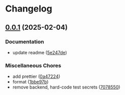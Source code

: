 # Changelog

## [0.0.1](https://github.com/creativer-at/shopware-turnstile/compare/v0.0.1...v0.0.1) (2025-02-04)


### Documentation

* update readme ([5e247de](https://github.com/creativer-at/shopware-turnstile/commit/5e247de7a758e6c687766136eac0e03aa3d88e56))


### Miscellaneous Chores

* add prettier ([0a47224](https://github.com/creativer-at/shopware-turnstile/commit/0a47224474ea3dcc9d135170dd5cf4f75f0040c2))
* format ([1bbe97b](https://github.com/creativer-at/shopware-turnstile/commit/1bbe97bcbfd7f6faeedf91c46a4f01afc3f67478))
* remove backend, hard-code test secrets ([7078550](https://github.com/creativer-at/shopware-turnstile/commit/70785508ed43ed729227a7622dfcdb8d1b6e9909))
